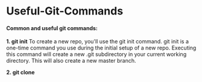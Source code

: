 # Useful-Git-Commands

#### **Common and useful git commands:**

**1. git init**
To create a new repo, you'll use the git init command. git init is a one-time command you use during the initial setup of a new repo. Executing this command will create a new .git subdirectory in your current working directory. This will also create a new master branch.

**2. git clone**
